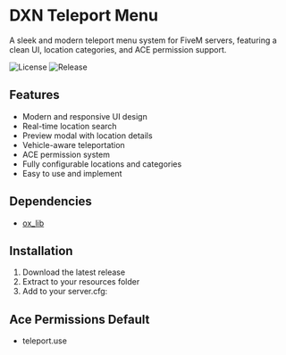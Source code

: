 # DXN Teleport Menu

A sleek and modern teleport menu system for FiveM servers, featuring a clean UI, location categories, and ACE permission support.

![License](https://img.shields.io/github/license/devoplx/dxn-tpmenu)
![Release](https://img.shields.io/github/v/release/devoplx/dxn-tpmenu)

## Features

- Modern and responsive UI design
- Real-time location search
- Preview modal with location details
- Vehicle-aware teleportation
- ACE permission system
- Fully configurable locations and categories
- Easy to use and implement

## Dependencies

- [ox_lib](https://github.com/overextended/ox_lib)

## Installation

1. Download the latest release
2. Extract to your resources folder
3. Add to your server.cfg:

## Ace Permissions Default

- teleport.use
